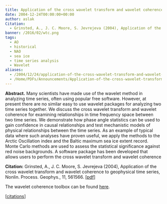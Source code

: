 ```yaml
---
title: Application of the cross wavelet transform and wavelet coherence to geophysical time series.
date: 2004-12-24T00:00:00+00:00
author: aslak
Citation:
  - Grinsted, A., J. C. Moore, S. Jevrejeva (2004), Application of the cross wavelet transform and wavelet coherence to geophysical time series, Nonlin. Process. Geophys., 11, 561566.
banner: /2016/02/wtc.png
tags:
  - AO
  - historical
  - NAO
  - sea ice
  - time series analysis
  - Wavelet
aliases:
  - /2004/12/24/application-of-the-cross-wavelet-transform-and-wavelet-coherence-to-geophysical-time-series/
  - /Home/PDFs/Announcements/Application-of-the-cross-wavelet-transform-and-wavelet-coherence-to-geophysical-time-series-
---
```

**Abstract.** Many scientists have made use of the wavelet method in analyzing time series, often using popular free software. However, at present there are no similar easy to use wavelet packages for analyzing two time series together. We discuss the cross wavelet transform and wavelet coherence for examining relationships in time frequency space between two time series. We demonstrate how phase angle statistics can be used to gain confidence in causal relationships and test mechanistic models of physical relationships between the time series. As an example of typical data where such analyses have proven useful, we apply the methods to the Arctic Oscillation index and the Baltic maximum sea ice extent record. Monte Carlo methods are used to assess the statistical significance against red noise backgrounds. A software package has been developed that allows users to perform the cross wavelet transform and wavelet coherence

**Citation:** Grinsted, A., J. C. Moore, S. Jevrejeva (2004), Application of the cross wavelet transform and wavelet coherence to geophysical time series, Nonlin. Process. Geophys., 11, 561566. [[pdf]](/2016/03/Grinsted-npg2004-wavelet-coherence.pdf)

The wavelet coherence toolbox can be found [here](http://www.glaciology.net/wavelet-coherence).

[[citations](http://scholar.google.dk/scholar?hl=da&sciodt=2000&q=&cites=4235681637792186225&as_ylo=2003&as_vis=0)]
